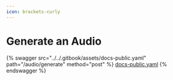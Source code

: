 ```yaml
---
icon: brackets-curly
---
```


# Generate an Audio

{% swagger src="../../.gitbook/assets/docs-public.yaml" path="/audio/generate" method="post" %}
[docs-public.yaml](../../.gitbook/assets/docs-public.yaml)
{% endswagger %}
